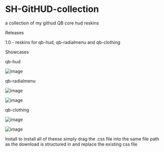 # SH-GitHUD-collection
a collection of my githud QB core hud reskins

Releases

1.0 - reskins for qb-hud, qb-radialmenu and qb-clothing

Showcases

qb-hud

![image](https://user-images.githubusercontent.com/94418019/184504075-150321b9-6249-4ff3-8494-09ad1dc450d4.png)

qb-radialmenu

![image](https://user-images.githubusercontent.com/94418019/184504136-fcc3a574-2484-49d8-a163-e515fcf91c2c.png)

![image](https://user-images.githubusercontent.com/94418019/184504137-ae4514d1-589c-4be5-8474-0a00057b8f44.png)

qb-clothing

![image](https://user-images.githubusercontent.com/94418019/184504152-19bcb66c-303d-4b3e-a9ed-297bd9ac5720.png)

![image](https://user-images.githubusercontent.com/94418019/184504157-4dae9bc9-f98b-43a8-aa45-afad2f7a2d9c.png)

Install
to install all of theese simply drag the .css file into the same file path as the download is structured in and replace the existing css file
